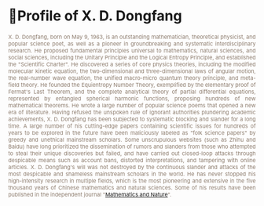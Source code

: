 <h1>🔴Profile of X. D. Dongfang</h1>
<p style="font-size: 11px; color: #8c7b6c; text-align: justify;">X. D. Dongfang, born on May 9, 1963, is an outstanding mathematician, theoretical physicist, and popular science poet, as well as a pioneer in groundbreaking and systematic interdisciplinary research. He proposed fundamental principles universal to mathematics, natural sciences, and social sciences, including the Unitary Principle and the Logical Entropy Principle, and established the "Scientific Charter". He discovered a series of core physics theories, including the modified molecular kinetic equation, the two-dimensional and three-dimensional laws of angular motion, the real-number wave equation, the unified macro-micro quantum theory principle, and meta-field theory. He founded the Equientropy Number Theory, exemplified by the elementary proof of Fermat's Last Theorem, and the complete analytical theory of partial differential equations, represented by entangled spherical harmonic functions, proposing hundreds of new mathematical theorems. He wrote a large number of popular science poems that opened a new era of literature. Having refused the unspoken rule of ignorant authorities plundering academic achievements, X. D. Dongfang has been subjected to systematic blocking and slander for a long time. A large number of his cutting-edge papers containing scientific issues for hundreds of years to be explored in the future have been maliciously labeled as "folk science papers" by greedy and unethical mainstream scholars. Some unscrupulous websites (such as Zhihu and Baidu) have long prioritized the dissemination of rumors and slanders from those who attempted to steal their unique discoveries but failed, and have carried out closed-loop attacks through despicable means such as account bans, distorted interpretations, and tampering with online articles. X. D. Dongfang's will was not destroyed by the continuous slander and attacks of the most despicable and shameless mainstream scholars in the world. He has never stopped his high-intensity research in multiple fields, which is the most pioneering and extensive in the five thousand years of Chinese mathematics and natural sciences. Some of his results have been published in the independent journal "<a href="https://mathnature.github.io">Mathematics and Nature</a>".</p>
